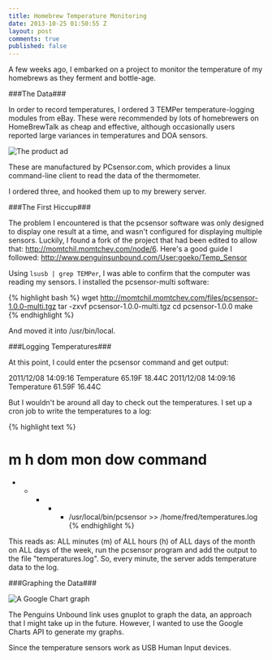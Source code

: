 ```yaml
---
title: Homebrew Temperature Monitoring
date: 2013-10-25 01:50:55 Z
layout: post
comments: true
published: false
---
```


A few weeks ago, I embarked on a project to monitor the temperature of my homebrews as they ferment and bottle-age.

###The Data###

In order to record temperatures, I ordered 3 TEMPer temperature-logging modules from eBay. These were recommended by lots of homebrewers on HomeBrewTalk as cheap and effective, although occasionally users reported large variances in temperatures and DOA sensors.

![The product ad](//images/usbtemper.png)

These are manufactured by PCsensor.com, which provides a linux command-line client to read the data of the thermometer.

I ordered three, and hooked them up to my brewery server.

###The First Hiccup###

The problem I encountered is that the pcsensor software was only designed to display one result at a time, and wasn't configured for displaying multiple sensors. Luckily, I found a fork of the project that had been edited to allow that: http://momtchil.momtchev.com/node/6. Here's a good guide I followed: http://www.penguinsunbound.com/User:goeko/Temp_Sensor

Using <code>lsusb | grep TEMPer</code>, I was able to confirm that the computer was reading my sensors. I installed the pcsensor-multi software:

{% highlight bash %}
wget http://momtchil.momtchev.com/files/pcsensor-1.0.0-multi.tgz
tar -zxvf pcsensor-1.0.0-multi.tgz
cd pcsensor-1.0.0
make
{% endhighlight %}

And moved it into /usr/bin/local.

###Logging Temperatures###

At this point, I could enter the pcsensor command and get output:

2011/12/08 14:09:16 Temperature 65.19F 18.44C
2011/12/08 14:09:16 Temperature 61.59F 16.44C

But I wouldn't be around all day to check out the temperatures. I set up a cron job to write the temperatures to a log:

{% highlight text %}
# m h dom mon dow command
* * * * * /usr/local/bin/pcsensor >> /home/fred/temperatures.log
{% endhighlight %}

This reads as: ALL minutes (m) of ALL hours (h) of ALL days of the month on ALL days of the week, run the pcsensor program and add the output to the file "temperatures.log".
So, every minute, the server adds temperature data to the log.

###Graphing the Data###

![A Google Chart graph](//images/googlechart.png)

The Penguins Unbound link uses gnuplot to graph the data, an approach that I might take up in the future. However, I wanted to use the Google Charts API to generate my graphs.

Since the temperature sensors work as USB Human Input devices.